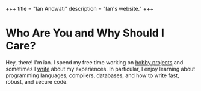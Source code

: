 +++
title = "Ian Andwati"
description = "Ian's website."
+++
# Who Are You and Why Should I Care?
Hey, there! I'm ian. 
I spend my free time working on [hobby projects] and sometimes I [write] about
my experiences. In particular, I enjoy learning about programming languages, compilers, databases, and how to write fast, robust, and secure code.


[hobby projects]: https://github.com/andwati
[write]: /posts
